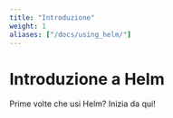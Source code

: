 ```yaml
---
title: "Introduzione"
weight: 1
aliases: ["/docs/using_helm/"]
---
```


# Introduzione a Helm

Prime volte che usi Helm? Inizia da qui!
